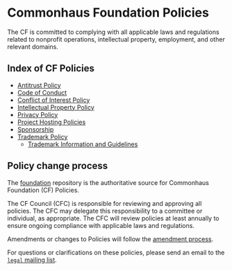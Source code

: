 # Commonhaus Foundation Policies

The CF is committed to complying with all applicable laws and regulations related to nonprofit operations, intellectual property, employment, and other relevant domains.

## Index of CF Policies

- [Antitrust Policy](./antitrust-policy.md)
- [Code of Conduct](./code-of-conduct.md)
- [Conflict of Interest Policy](./conflict-of-interest.md)
- [Intellectual Property Policy](./ip-policy.md)
- [Privacy Policy](./privacy-policy.md)
- [Project Hosting Policies](../agreements/project-contribution/README.md)
- [Sponsorship](../agreements/sponsorship/README.md)
- [Trademark Policy](./trademark-policy.md)
    - [Trademark Information and Guidelines](./trademark-guidelines.md)

## Policy change process

The [foundation][] repository is the authoritative source for Commonhaus Foundation (CF) Policies.

[foundation]: https://github.com/commonhaus/foundation

The CF Council (CFC) is responsible for reviewing and approving all policies. The CFC may delegate this responsibility to a committee or individual, as appropriate. The CFC will review policies at least annually to ensure ongoing compliance with applicable laws and regulations.

Amendments or changes to Policies will follow the [amendment process][].

For questions or clarifications on these policies, please send an email to the [`legal` mailing list][CONTACTS.yaml].

[CONTACTS.yaml]: https://github.com/commonhaus/foundation/blob/main/CONTACTS.yaml
[amendment process]: ../bylaws/9-amendments.md
